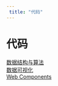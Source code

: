 ```yaml
---
 title: "代码"
---
```


# 代码

[数据结构与算法](/blogs/codes/algorithm)    
[数据可视化](/blogs/codes/charts)    
[Web Components](/blogs/codes/web-components)    
